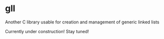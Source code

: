 # gll
Another C library usable for creation and management of generic linked lists

Currently under construction! Stay tuned!
